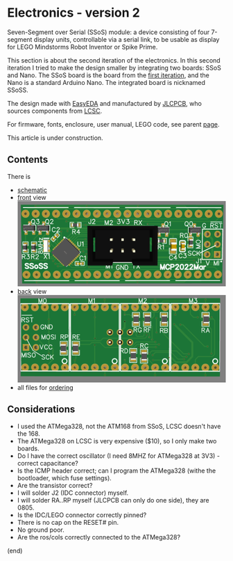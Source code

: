 # Electronics - version 2

Seven-Segment over Serial (SSoS) module: a device consisting of four 7-segment display units, 
controllable via a serial link, to be usable as display for LEGO Mindstorms Robot Inventor or Spike Prime.

This section is about the second iteration of the electronics.
In this second iteration I tried to make the design smaller by integrating two boards: SSoS and Nano. 
The SSoS board is the board from the [first iteration](../electronics), 
and the Nano is a standard Arduino Nano.
The integrated board is nicknamed SSoSS.

The design made with [EasyEDA](https://easyeda.com/) and manufactured by [JLCPCB](https://jlcpcb.com/DMP),
who sources components from [LCSC](https://lcsc.com/).

For firmware, fonts, enclosure, user manual, LEGO code, see parent [page](..).

This article is under construction.


## Contents

There is

 - [schematic](Schematic_SSoSS.pdf)
 - [front](front-3D.png) view  
   ![front](front-3D.png)
 - [back](back-3D.png) view  
   ![back](back-3D.png)
 - all files for [ordering](order)


## Considerations

 - I used the ATMega328, not the ATM168 from SSoS, LCSC doesn't have the 168.
 - The ATMega328 on LCSC is very expensive ($10), so I only make two boards.
 - Do I have the correct oscillator (I need 8MHZ for ATMega328 at 3V3) - correct capacitance?
 - Is the ICMP header correct; can I program the ATMega328 (withe the bootloader, which fuse settings).
 - Are the transistor correct?
 - I will solder J2 (IDC connector) myself.
 - I will solder RA..RP myself (JLCPCB can only do one side), they are 0805.
 - Is the IDC/LEGO connector correctly pinned?
 - There is no cap on the RESET# pin.
 - No ground poor.
 - Are the ros/cols correctly connected to the ATMega328?
 
 
(end)

